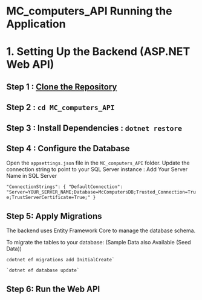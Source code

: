# MC_computers_API Running the Application

# 1. Setting Up the Backend (ASP.NET Web API) 

## Step 1 : [Clone the Repository](https://github.com/sankagee/MC_computers_API.git)
## Step 2 : `cd MC_computers_API`
## Step 3 : Install Dependencies : `dotnet restore`
## Step 4 : Configure the Database
Open the `appsettings.json` file in the `MC_computers_API` folder.
Update the connection string to point to your SQL Server instance : Add Your Server Name in SQL Server

`"ConnectionStrings": {
    "DefaultConnection": "Server=YOUR_SERVER_NAME;Database=McComputersDB;Trusted_Connection=True;TrustServerCertificate=True;"
}`

## Step 5: Apply Migrations
The backend uses Entity Framework Core to manage the database schema. 

To migrate the tables to your database: (Sample Data also Available (Seed Data))

	cdotnet ef migrations add InitialCreate`
 
	`dotnet ef database update`

## Step 6: Run the Web API
